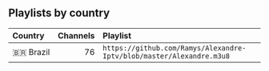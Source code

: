 ## Playlists by country

<!-- prettier-ignore -->
<table>
	<thead>
		<tr><th align="left">Country</th><th align="right">Channels</th><th align="left">Playlist</th></tr>
	</thead>
	<tbody>
		<tr><td align="left">🇧🇷&nbsp;Brazil</td><td align="right">76</td><td align="left" nowrap><code>https://github.com/Ramys/Alexandre-Iptv/blob/master/Alexandre.m3u8</code></td></tr>
	</tbody>
</table>
